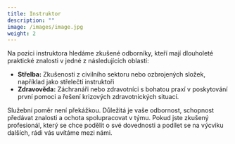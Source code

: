 ```yaml
---
title: Instruktor
description: ""
image: /images/image.jpg
weight: 2
---
```


Na pozici instruktora hledáme zkušené odborníky, kteří mají dlouholeté praktické znalosti v jedné z následujících oblastí:

- **Střelba:** Zkušenosti z civilního sektoru nebo ozbrojených složek, například jako střelečtí instruktoři
- **Zdravověda:** Záchranáři nebo zdravotníci s bohatou praxí v poskytování první pomoci a řešení krizových zdravotnických situací.

Služební poměr není překážkou. Důležitá je vaše odbornost, schopnost předávat znalosti a ochota spolupracovat v týmu. Pokud jste zkušený profesionál, který se chce podělit o své dovednosti a podílet se na výcviku dalších, rádi vás uvítáme mezi námi.
